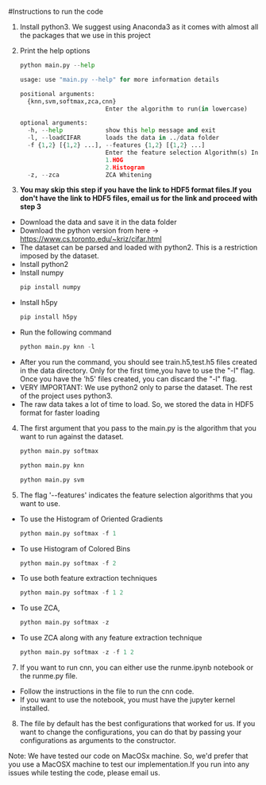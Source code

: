 #Instructions to run the code
1. Install python3. We suggest using Anaconda3 as it comes with almost all the packages that we use in this project
2. Print the help options
	```python
	python main.py --help
	
	usage: use "main.py --help" for more information details
	
	positional arguments:
	  {knn,svm,softmax,zca,cnn}
	                        Enter the algorithm to run(in lowercase)
	
	optional arguments:
	  -h, --help            show this help message and exit
	  -l, --loadCIFAR       loads the data in ../data folder
	  -f {1,2} [{1,2} ...], --features {1,2} [{1,2} ...]
	                        Enter the feature selection Algorithm(s) Index of your choice
	                        1.HOG
	                        2.Histogram
	  -z, --zca             ZCA Whitening
	```
	
3. **You may skip this step if you have the link to HDF5 format files.If you don't have the link to HDF5 files, email us for the link and proceed with step 3**
  * Download the data and save it in the data folder
  * Download the python version from here -> https://www.cs.toronto.edu/~kriz/cifar.html
  * The dataset can be parsed and loaded with python2. This is a restriction imposed by the dataset.
  * Install python2
  * Install numpy 
	```python
	pip install numpy
	```
  * Install h5py 
	```python
	pip install h5py
	```
  * Run the following command
	```python
	python main.py knn -l
	```
  * After you run the command, you should see train.h5,test.h5 files created in the data directory. Only for the first time,you have to use the "-l" flag. Once you have the 'h5' files created, you can discard the "-l" flag. 
  * VERY IMPORTANT: We use python2 only to parse the dataset. The rest of the project uses python3.
  * The raw data takes a lot of time to load. So, we stored the data in HDF5 format for faster loading
4. The first argument that you pass to the main.py is the algorithm that you want to run against the dataset.
	```python
	python main.py softmax
	
	python main.py knn
	
	python main.py svm
	```
5. The flag '--features' indicates the feature selection algorithms that you want to use.
  * To use the Histogram of Oriented Gradients
	```python
 	python main.py softmax -f 1 
 	```
  * To use Histogram of Colored Bins
  	```python
  	python main.py softmax -f 2
  	```
  * To use both feature extraction techniques
  	```python
 	python main.py softmax -f 1 2
 	```
  * To use ZCA,
 	```python
 	python main.py softmax -z
 	```
  * To use ZCA along with any feature extraction technique
  	```python
	python main.py softmax -z -f 1 2
	```
7. If you want to run cnn, you can either use the runme.ipynb notebook or the runme.py file.
  * Follow the instructions in the file to run the cnn code.
  * If you want to use the notebook, you must have the jupyter kernel installed.
8. The file by default has the best configurations that worked for us. If you want to change the configurations, you can do that by passing your configurations as arguments to the constructor.

 Note: We have tested our code on MacOSx machine. So, we'd prefer that you use a MacOSX machine to test our implementation.If you run into any issues while testing the code, please email us.
